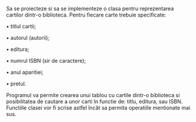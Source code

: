 
Sa se proiecteze si sa se implementeze o clasa pentru reprezentarea cartilor dintr-o biblioteca. Pentru fiecare carte trebuie specificate:

• titlul cartii;

• autorul (autorii);

• editura;

• numrul ISBN (sir de caractere);

• anul aparitiei;

• pretul.

Programul va permite crearea unui tablou cu cartile dintr-o biblioteca si posibilitatea de cautare a unor carti în functie de: titlu, editura, sau ISBN. Functiile clasei vor fi scrise astfel încât sa permita operatiile mentionate mai sus.
